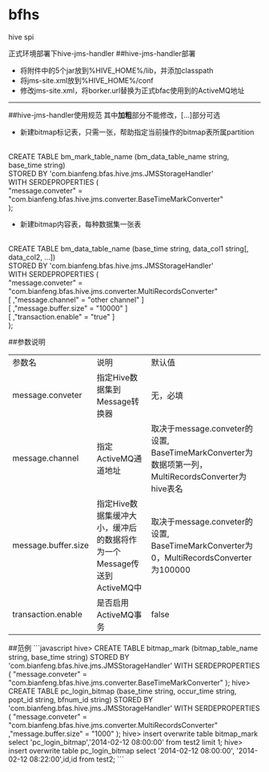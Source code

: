 bfhs
====

hive spi

正式环境部署下hive-jms-handler
##hive-jms-handler部署
* 将附件中的5个jar放到%HIVE_HOME%/lib，并添加classpath
* 将jms-site.xml放到%HIVE_HOME%/conf
* 修改jms-site.xml，将borker.url替换为正式bfac使用到的ActiveMQ地址

----------------------------------------------------------------------------
##hive-jms-handler使用规范
其中**加粗**部分不能修改，[…]部分可选

* 新建bitmap标记表，只需一张，帮助指定当前操作的bitmap表所属partition
<br />
CREATE TABLE bm_mark_table_name (bm_data_table_name string, base_time string) 
<br />
STORED BY 'com.bianfeng.bfas.hive.jms.JMSStorageHandler'
<br />
WITH SERDEPROPERTIES (
<br />
"message.conveter" = "com.bianfeng.bfas.hive.jms.converter.BaseTimeMarkConverter"
<br />
);

* 新建bitmap内容表，每种数据集一张表
<br />
CREATE TABLE bm_data_table_name (base_time string, data_col1 string[, data_col2, …]) 
<br />
STORED BY 'com.bianfeng.bfas.hive.jms.JMSStorageHandler'
<br />
WITH SERDEPROPERTIES (
<br />
"message.conveter" = "com.bianfeng.bfas.hive.jms.converter.MultiRecordsConverter"
<br />
[ ,"message.channel" = "other channel" ]
<br />
[ ,"message.buffer.size" = "10000" ]
<br />
[ ,"transaction.enable" = "true" ]
<br />
);

##参数说明
<table>
    <tr>
        <td>参数名</td>
        <td>说明</td>
        <td>默认值</td>
    </tr>
    <tr>
        <td>message.conveter</td>
        <td>指定Hive数据集到Message转换器</td>
        <td>无，必填</td>
    </tr>
    <tr>
        <td>message.channel</td>
        <td>指定ActiveMQ通道地址</td>
        <td>取决于message.conveter的设置, BaseTimeMarkConverter为数据项第一列，MultiRecordsConverter为hive表名</td>
    </tr>
    <tr>
        <td>message.buffer.size</td>
        <td>指定Hive数据集缓冲大小，缓冲后的数据将作为一个Message传送到ActiveMQ中</td>
        <td>取决于message.conveter的设置, BaseTimeMarkConverter为0，MultiRecordsConverter为100000</td>
    </tr>
    <tr>
        <td>transaction.enable</td>
        <td>是否启用ActiveMQ事务</td>
        <td>false</td>
    </tr>
</table>
##范例
```javascript
hive> CREATE TABLE bitmap_mark (bitmap_table_name string, base_time string) 
STORED BY 'com.bianfeng.bfas.hive.jms.JMSStorageHandler'
WITH SERDEPROPERTIES (
"message.conveter" = "com.bianfeng.bfas.hive.jms.converter.BaseTimeMarkConverter"
);
hive> CREATE TABLE pc_login_bitmap (base_time string, occur_time string, popt_id string, bfnum_id string) 
STORED BY 'com.bianfeng.bfas.hive.jms.JMSStorageHandler'
WITH SERDEPROPERTIES (
"message.conveter" = "com.bianfeng.bfas.hive.jms.converter.MultiRecordsConverter"
,"message.buffer.size" = "1000"
);
hive> insert overwrite table bitmap_mark select 'pc_login_bitmap','2014-02-12 08:00:00' from test2 limit 1;
hive> insert overwrite table pc_login_bitmap select '2014-02-12 08:00:00', '2014-02-12 08:22:00',id,id from test2;
```

